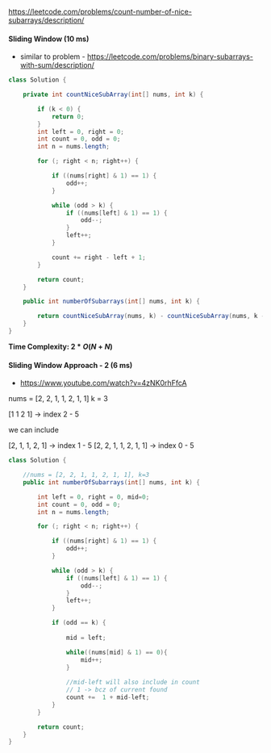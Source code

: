 https://leetcode.com/problems/count-number-of-nice-subarrays/description/

#### Sliding Window (10 ms)

* similar to problem - https://leetcode.com/problems/binary-subarrays-with-sum/description/

```java
class Solution {

    private int countNiceSubArray(int[] nums, int k) {

        if (k < 0) {
            return 0;
        }
        int left = 0, right = 0;
        int count = 0, odd = 0;
        int n = nums.length;

        for (; right < n; right++) {

            if ((nums[right] & 1) == 1) {
                odd++;
            }

            while (odd > k) {
                if ((nums[left] & 1) == 1) {
                    odd--;
                }
                left++;
            }

            count += right - left + 1;
        }

        return count;
    }

    public int numberOfSubarrays(int[] nums, int k) {

        return countNiceSubArray(nums, k) - countNiceSubArray(nums, k - 1);
    }
}
```

**Time Complexity: $2*O(N+N)$**

#### Sliding Window Approach - 2 (6 ms)

* https://www.youtube.com/watch?v=4zNK0rhFfcA

nums = [2, 2, 1, 1, 2, 1, 1]
k = 3

[1 1 2 1] &rarr; index 2 - 5

we can include

[2, 1, 1, 2, 1] &rarr; index 1 - 5
[2, 2, 1, 1, 2, 1, 1] &rarr; index 0 - 5


```java
class Solution {

    //nums = [2, 2, 1, 1, 2, 1, 1], k=3
    public int numberOfSubarrays(int[] nums, int k) {

        int left = 0, right = 0, mid=0;
        int count = 0, odd = 0;
        int n = nums.length;

        for (; right < n; right++) {

            if ((nums[right] & 1) == 1) {
                odd++;
            }

            while (odd > k) {
                if ((nums[left] & 1) == 1) {
                    odd--;
                }
                left++;
            }

            if (odd == k) {
                
                mid = left;

                while((nums[mid] & 1) == 0){
                    mid++;
                }
                
                //mid-left will also include in count
                // 1 -> bcz of current found
                count +=  1 + mid-left;
            }
        }

        return count;
    }
}
```